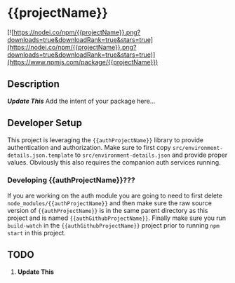 # {{projectName}}

[![https://nodei.co/npm/{{projectName}}.png?downloads=true&downloadRank=true&stars=true](https://nodei.co/npm/{{projectName}}.png?downloads=true&downloadRank=true&stars=true)](https://www.npmjs.com/package/{{projectName}})


## Description
***Update This*** Add the intent of your package here...

## Developer Setup

This project is leveraging the `{{authProjectName}}` library to provide authentication and authorization. Make sure to first copy `src/environment-details.json.template` to `src/environment-details.json` and provide proper values. Obviously this also requires the companion auth services running.

### Developing {{authProjectName}}???
If you are working on the auth module you are going to need to first delete `node_modules/{{authProjectName}}` and then make sure the raw source version of `{{authProjectName}}` is in the same parent directory as this project and is named `{{authGithubProjectName}}`. Finally make sure you run `build-watch` in the `{{authGithubProjectName}}` project prior to running `npm start` in this project.

## TODO
1. **Update This**